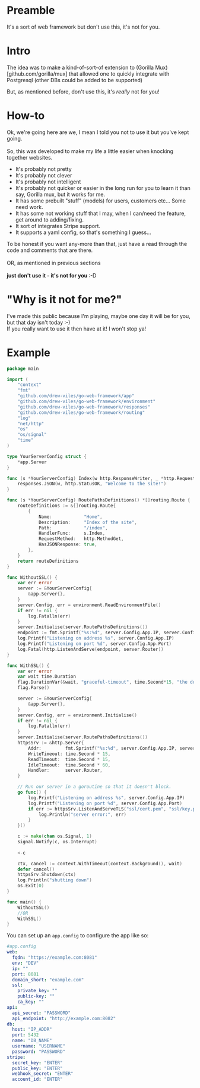 # Preamble

It's a sort of web framework but don't use this, it's not for you.

# Intro

The idea was to make a kind-of-sort-of extension to (Gorilla Mux)[github.com/gorilla/mux] that allowed one to quickly
integrate with Postgresql (other DBs could be added to be supported)

But, as mentioned before, don't use this, it's *really* not for you!

# How-to

Ok, we're going here are we, I mean I told you not to use it but you've kept going.<br>
<br>
So, this was developed to make my life a little easier when knocking together websites.<br>

* It's probably not pretty
* It's probably not clever
* It's probably not intelligent
* It's probably not quicker or easier in the long run for you to learn it than say, Gorilla mux, but it works for me.
* It has some prebuilt "stuff" (models) for users, customers etc... Some need work.
* It has some not working stuff that I may, when I can/need the feature, get around to adding/fixing.
* It sort of integrates Stripe support.
* It supports a yaml config, so that's something I guess...

To be honest if you want any-more than that, just have a read through the code and comments that are there.
<br><br>
OR, as mentioned in previous sections
<br><br>
<b>just don't use it - it's not for you</b> :-D

# "Why is it not for me?"

I've made this public because I'm playing, maybe one day it will be for you, but that day isn't today :-)
<br>
If you really want to use it then have at it! I won't stop ya!

# Example

```go
package main

import (
	"context"
	"fmt"
	"github.com/drew-viles/go-web-framework/app"
	"github.com/drew-viles/go-web-framework/environment"
	"github.com/drew-viles/go-web-framework/responses"
	"github.com/drew-viles/go-web-framework/routing"
	"log"
	"net/http"
	"os"
	"os/signal"
	"time"
)

type YourServerConfig struct {
	*app.Server
}

func (s *YourServerConfig) Index(w http.ResponseWriter, _ *http.Request) {
	responses.JSON(w, http.StatusOK, "Welcome to the site!")
}

func (s *YourServerConfig) RoutePathsDefinitions() *[]routing.Route {
	routeDefinitions := &[]routing.Route{
		{
			Name:            "Home",
			Description:     "Index of the site",
			Path:            "/index",
			HandlerFunc:     s.Index,
			RequestMethod:   http.MethodGet,
			HasJSONResponse: true,
		},
	}
	return routeDefinitions
}

func WithoutSSL() {
	var err error
	server := &YourServerConfig{
		&app.Server{},
	}
	server.Config, err = environment.ReadEnvironmentFile()
	if err != nil {
		log.Fatalln(err)
	}
	server.Initialise(server.RoutePathsDefinitions())
	endpoint := fmt.Sprintf("%s:%d", server.Config.App.IP, server.Config.App.Port)
	log.Printf("Listening on address %s", server.Config.App.IP)
	log.Printf("Listening on port %d", server.Config.App.Port)
	log.Fatal(http.ListenAndServe(endpoint, server.Router))
}

func WithSSL() {
	var err error
	var wait time.Duration
	flag.DurationVar(&wait, "graceful-timeout", time.Second*15, "the duration for which the server gracefully wait for existing connections to finish - e.g. 15s or 1m")
	flag.Parse()

	server := &YourServerConfig{
		&app.Server{},
	}
	server.Config, err = environment.Initialise()
	if err != nil {
		log.Fatalln(err)
	}
	server.Initialise(server.RoutePathsDefinitions())
	httpsSrv := &http.Server{
		Addr:         fmt.Sprintf("%s:%d", server.Config.App.IP, server.Config.App.Port),
		WriteTimeout: time.Second * 15,
		ReadTimeout:  time.Second * 15,
		IdleTimeout:  time.Second * 60,
		Handler:      server.Router,
	}

	// Run our server in a goroutine so that it doesn't block.
	go func() {
		log.Printf("Listening on address %s", server.Config.App.IP)
		log.Printf("Listening on port %d", server.Config.App.Port)
		if err := httpsSrv.ListenAndServeTLS("ssl/cert.pem", "ssl/key.pem"); err != nil {
			log.Println("server error:", err)
		}
	}()

	c := make(chan os.Signal, 1)
	signal.Notify(c, os.Interrupt)
	
	<-c

	ctx, cancel := context.WithTimeout(context.Background(), wait)
	defer cancel()
	httpsSrv.Shutdown(ctx)
	log.Println("shutting down")
	os.Exit(0)
}

func main() {
	WithoutSSL()
	//OR
	WithSSL()
}
```

You can set up an `app.config` to configure the app like so:

```yaml
#app.config
web:
  fqdn: "https://example.com:8081"
  env: "DEV"
  ip: ""
  port: 8081
  domain_short: "example.com"
  ssl:
    private_key: ""
    public-key: ""
    ca_key: ""
api:
  api_secret: "PASSWORD"
  api_endpoint: "http://example.com:8082"
db:
  host: "IP_ADDR"
  port: 5432
  name: "DB_NAME"
  username: "USERNAME"
  password: "PASSWORD"
stripe:
  secret_key: "ENTER"
  public_key: "ENTER"
  webhook_secret: "ENTER"
  account_id: "ENTER"
```